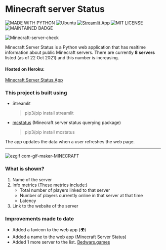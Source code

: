 # Minecraft server Status

![MADE WITH PYTHON](http://ForTheBadge.com/images/badges/made-with-python.svg)  ![Ubuntu](https://img.shields.io/badge/Ubuntu-E95420?style=for-the-badge&logo=ubuntu&logoColor=white)  [![Streamlit App](https://static.streamlit.io/badges/streamlit_badge_black_white.svg)](https://share.streamlit.io/yourGitHubName/yourRepo/yourApp/)
   ![MIT LICENSE](https://badgen.net//badge/license/MIT/green)   ![MAINTAINED BADGE](https://img.shields.io/badge/Maintained%3F-yes-green.svg) 
   
![Minecraft-server-check](https://user-images.githubusercontent.com/92593501/138510604-680f3153-2fa0-4c62-8ba8-9372dfb12ca5.png)


Minecraft Server Status is a Python web application that has realtime information about public Minecraft servers. There are currently **8 servers** listed (as of 22 Oct 2021) and this number is increasing.

#### Hosted on Heroku:
[Minecraft Server Status App](https://minecraftserver-check.herokuapp.com)
  
 ### This project is built using 
 * Streamlit
    >pip3/pip install streamlit
 * [mcstatus](https://pypi.org/project/mcstatus/) (Minecraft server status querying package)
    >pip3/pip install mcstatus

The app updates the data when a user refreshes the web page.

____
![ezgif com-gif-maker-MINECRAFT](https://user-images.githubusercontent.com/92593501/138510847-52d49af5-9c7f-4128-ab28-d5640be72c18.gif)

### What is shown?
1) Name of the server
2) Info metrics (These metrics include:)
      * Total number of players linked to that server
      * Number of players currently online in that server at that time
      * Latency
3) Link to the website of the server
  
  
### Improvements made to date
* Added a favicon to the web app (:earth_africa:)
* Added a name to the web app (Minecraft Server Status)
* Added 1 more server to the list. [Bedwars.games](https://blockdrop.org/index.php)
